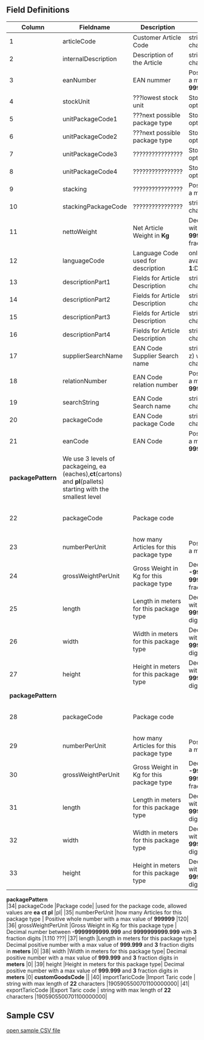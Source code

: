 ## Field Definitions

|Column|Fieldname|Description |Rules|Example|
|-------------|-------------|-------------|-------------|-------------|
|1|		articleCode			|Customer Article Code |				 string with max length of **35** characters											|Seacon-Example-Article|
|2|		internalDescription		|Description of the Article|				string with max length of **30** characters											|Example Article used by Seacon|
|3|		eanNumber			|EAN nummer|						Positive whole number with a max value of **9999999999999**							|8713500010166|
|4|		stockUnit				|???lowest stock unit |				Stock unit type, possibvle options are **ea** **ct** and **pl**							|ea|
|5|		unitPackageCode1		|???next possible package type|		Stock unit type, possibvle options are **ea** **ct** and **pl**							|pl|
|6|		unitPackageCode2		|???next possible package type|		Stock unit type, possibvle options are **ea** **ct** and **pl**							|ct|
|7|		unitPackageCode3		|????????????????|				Stock unit type, possibvle options are **ea** **ct** and **pl**							| |
|8|		unitPackageCode4		|????????????????|				Stock unit type, possibvle options are **ea** **ct** and **pl**							| |
|9|		stacking				|????????????????|				Positive whole number with a max value of **9**										|1|
|10|		stackingPackageCode	|????????????????|				string with max length of **2** characters											|pl|
|11|		nettoWeight			|Net Article Weight in **Kg**|			Decimal positive number with a maximum of **999999.9999** with **4** fraction digits			|1.000|
|12|		languageCode			|Language Code used for description |	only these options are available: **1**:Dutch,**2**:English,**4**:German					|1|
|13|		descriptionPart1		|Fields for Article Description |			string with max length of **30** characters											|WMS voorbeeld artikel omschrij|
|14|		descriptionPart2		|Fields for Article Description |			string with max length of **30** characters											|ving in het Nederlands|
|15|		descriptionPart3		|Fields for Article Description |			string with max length of **30** characters											|descriptionPart3|
|16|		descriptionPart4		|Fields for Article Description |			string with max length of **30** characters											|descriptionPart4|
|17|		supplierSearchName	|EAN Code Supplier Search name |		string with only letters (a-z) with a maximum of  **20** characters						|Standard|
|18|		relationNumber			|EAN Code relation number |			Positive whole number with a max value of **999999999999**							|0|
|19|		searchString			|EAN Code Search name |			string with max length of **50** characters											||
|20|		packageCode			|EAN Code package Code |			string with max length of **2** characters											|pc|
|21|		eanCode				|EAN Code  |						Positive whole number with a max value of **99999999999999**							|8713500010166|
**packagePattern**			|We use 3 levels of packageing, ea (eaches),**ct**(cartons) and **pl**(pallets) starting with the smallest level|
|22|		packageCode			|Package code|						|used for the package code, allowed values are **ea** **ct** **pl**						|ea|
|23|		numberPerUnit			|how many Articles for this package type |	Positive whole number with a max value of **999999**								|1|
|24|		grossWeightPerUnit		|Gross Weight in Kg for this package type |	Decimal number between **-9999999999.999** and **9999999999.999** with **3** fraction digits	|1.110|
|25|		length				|Length in meters for this package type|	Decimal positive number with a max value of **999.999** and **3** fraction digits in **meters**	|0|
|26|		width				|Width in meters for this package type|	Decimal positive number with a max value of **999.999** and **3** fraction digits in **meters**	|0|
|27|		height				|Height in meters for this package type|	Decimal positive number with a max value of **999.999** and **3** fraction digits in **meters**	|0|
**packagePattern**							|
|28|		packageCode			|Package code|						|used for the package code, allowed values are **ea** **ct** **pl**						|ct|
|29|		numberPerUnit			|how many Articles for this package type |	Positive whole number with a max value of **999999**								|12|
|30|		grossWeightPerUnit		|Gross Weight in Kg for this package type |	Decimal number between **-9999999999.999** and **9999999999.999** with **3** fraction digits	|1.110 ???|
|31|		length				|Length in meters for this package type|	Decimal positive number with a max value of **999.999** and **3** fraction digits in **meters**	|0|
|32|		width				|Width in meters for this package type|	Decimal positive number with a max value of **999.999** and **3** fraction digits in **meters**	|0|
|33|		height				|Height in meters for this package type|	Decimal positive number with a max value of **999.999** and **3** fraction digits in **meters**	|0|
**packagePattern**							
|34|		packageCode			|Package code|						|used for the package code, allowed values are **ea** **ct** **pl**						|pl|
|35|		numberPerUnit			|how many Articles for this package type |	Positive whole number with a max value of **999999**								|120|
|36|		grossWeightPerUnit		|Gross Weight in Kg for this package type |	Decimal number between **-9999999999.999** and **9999999999.999** with **3** fraction digits	|1.110 ???|
|37|		length				|Length in meters for this package type|	Decimal positive number with a max value of **999.999** and **3** fraction digits in **meters**	|0|
|38|		width				|Width in meters for this package type|	Decimal positive number with a max value of **999.999** and **3** fraction digits in **meters**	|0|
|39|		height				|Height in meters for this package type|	Decimal positive number with a max value of **999.999** and **3** fraction digits in **meters**	|0|
**customGoodsCode**					||
|40|		importTaricCode		|Import Taric code |					string with max length of **22**	characters										|1905905500701100000000|
|41|		exportTaricCode		|Export Taric code |					string with max length of **22**	characters										|1905905500701100000000|


## Sample CSV

[open sample CSV file](./article-min)